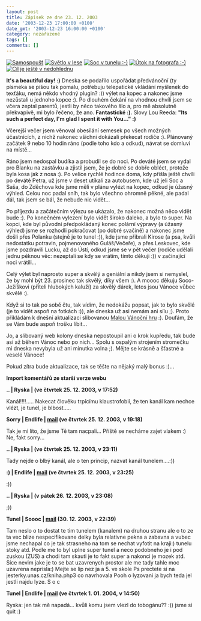 ```yaml
---
layout: post
title: Zápisek ze dne 23. 12. 2003
date: '2003-12-23 17:00:00 +0100'
date_gmt: '2003-12-23 16:00:00 +0100'
category: nezařazené
tags: []
comments: []
---
```

<div >  <a href="%base_url%/assets/old-images/samospoust.jpg"><img alt="Samospoušť" src="%base_url%/assets/old-images/samospoust.jpg"></a>  <a href="%base_url%/assets/old-images/svetlo.jpg"><img alt="Světlo v lese" src="%base_url%/assets/old-images/svetlo.jpg"></a>  <a href="%base_url%/assets/old-images/tunel.jpg"><img alt="Soc v tunelu :-)" src="%base_url%/assets/old-images/tunel.jpg"></a>  <a href="%base_url%/assets/old-images/utok.jpg"><img alt="Útok na fotografa :-)" src="%base_url%/assets/old-images/utok.jpg"></a>  <a href="%base_url%/assets/old-images/obzor.jpg"><img alt="Cíl je ještě v nedohlednu" src="%base_url%/assets/old-images/obzor.jpg"></a>  </div>
<p><strong>It's a beautiful day! :)</strong> Dneska se podařilo uspořádat předvánoční (ty písmeka se píšou tak pomalu,  potřebuju telepatické vkládání myšlenek do texťáku, nemá někdo vhodný plugin? :)) výlet na kopec a nakonec  jsme nezůstali u jednoho kopce :). Po dlouhém čekání na vhodnou chvíli jsem se včera zeptal parentů,  jestli by něco takového šlo a, pro mě absolutně překvapivě, mi bylo řečeno, že ano. <strong>Fantastické :).</strong>  Slovy Lou Reeda: <strong>&quot;Its such a perfect day, I'm glad I spent it with You...&quot; :)</strong></p>
<p>Včerejší večer jsem věnoval obesílání semesek po všech možných účastnících, z nichž nakonec všichni  dokázali překecat rodiče :). Plánovaný začátek 9 nebo 10 hodin ráno (podle toho kdo a odkud), návrat  se domluví na místě...</p>
<p>Ráno jsem nedospal budíka a probudil se do noci. Po deváté jsem se vydal pro Blanku na zastávku  a zjistil jsem, že je dobré se dobře obléct, protože byla kosa jak z nosa :). Po velice rychlé hodince  doma, kdy přišla ještě chvíli po deváté Petra, už jsme v deset utíkali za autobusem, kde už jeli  Soc a Saša, do Zděchova kde jsme měli v plánu vylézt na kopec, odkud je úžasný výhled.  Celou noc padal sníh, tak bylo všechno ohromně pěkné, ale padal dál, tak jsem se bál, že nebude nic vidět...</p>
<p>Po příjezdu a začátečním výlezu se ukázalo, že nakonec možná něco vidět bude :). Po konečném vylezení  bylo vidět široko daleko, a bylo to super. Na kopci, kde byl původní předpokládaný konec polární  výpravy (a úžasný výhled) jsme se rozhodli pokračovat (po dobré svačině) a nakonec jsme došli  přes Polanku (stejně je to tunel :)), kde jsme přibrali Kirose (a psa, kvůli  nedostatku potravin, pojmenovaného Guláš/Večeře),  a přes Leskovec, kde jsme pozdravili Lucku, až do Ústí, odkud jsme se v pět večer  (rodiče udělali jednu pěknou věc: nezeptali se kdy se vrátím, tímto děkuji :)) v začínající noci vrátili...</p>
<p>Celý výlet byl naprosto super a skvělý a geniální a nikdy jsem si nemyslel, že by mohl být 23. prosinec  tak skvělý, díky všem :). A moooc děkuju Soco-Ježíškovi (příteli hlubokých kaluží) za skvělý dárek,  letos jsou Vánoce vůbec skvělé :).</p>
<p>Když si to tak po sobě čtu, tak vídím, že nedokážu popsat, jak to bylo skvělé (je to vidět aspoň na fotkách :)),  ale dneska už asi nemám ani sílu ;). Proto přikládám k dnešní aktualizaci slibovanou  <a href="art.php?a=karel.htm">Malou Vánoční hru</a> :). Doufám, že se Vám bude aspoň trošku líbit...</p>
<p>Jo, a slibovaný web kolony dneska nepostoupil ani o krok kupředu, tak bude asi až během Vánoc nebo po nich...  Spolu s ospalým strojením stromečku mi dneska nevybyla už ani minutka volna ;). Mějte se krásně a šťastné a veselé Vánoce!</p>
<p>Pokud zítra bude aktualizace, tak se těšte na nějaký malý bonus :)...</p>
<div class="import-komentaru">
<p><strong>Import komentářů ze starší verze webu</strong></p>
<div class="comment">
<p style="font-weight:bold"><span class="compredmet">..</span> | <span class="comname">Ryska</span> | (ve&nbsp;čtvrtek&nbsp;25.&nbsp;12.&nbsp;2003,&nbsp;v&nbsp;17:52)</p>
<p>Kanál!!!!..... Nakecat člověku trpícímu klaustrofobií, že ten kanál kam nechce vlézt, je tunel, je blbost..... </p>
</div>
<div class="comment">
<p style="font-weight:bold"><span class="compredmet">Sorry</span> | <span class="comname">Endlife</span> |  <a href="mailto:jan.martinek@post.cz">mail</a> (ve&nbsp;čtvrtek&nbsp;25.&nbsp;12.&nbsp;2003,&nbsp;v&nbsp;19:18)</p>
<p>Tak je mi líto, že jsme Tě tam nacpali... Příště se necháme zajet vlakem :) Ne, fakt sorry... </p>
</div>
<div class="comment">
<p style="font-weight:bold"><span class="compredmet">..</span> | <span class="comname">Ryska</span> | (ve&nbsp;čtvrtek&nbsp;25.&nbsp;12.&nbsp;2003,&nbsp;v&nbsp;23:11)</p>
<p>Tady nejde o blbý kanál, ale o ten princip, nazvat kanál tunelem....:)) </p>
</div>
<div class="comment">
<p style="font-weight:bold"><span class="compredmet">:)</span> | <span class="comname">Endlife</span> |  <a href="mailto:jan.martinek@post.cz">mail</a> (ve&nbsp;čtvrtek&nbsp;25.&nbsp;12.&nbsp;2003,&nbsp;v&nbsp;23:25)</p>
<p>:)) </p>
</div>
<div class="comment">
<p style="font-weight:bold"><span class="compredmet">..</span> | <span class="comname">Ryska</span> | (v&nbsp;pátek&nbsp;26.&nbsp;12.&nbsp;2003,&nbsp;v&nbsp;23:08)</p>
<p>;)) </p>
</div>
<div class="comment">
<p style="font-weight:bold"><span class="compredmet">Tunel</span> | <span class="comname">Soooc</span> |  <a href="mailto:xsoc@post.cz">mail</a> (30.&nbsp;12.&nbsp;2003,&nbsp;v&nbsp;22:39)</p>
<p>Tam neslo o to dostat te tim tunelem (kanalem) na druhou stranu ale o to ze ta vec blize nespecifikovane delky byla relativne pekna a zabavna a vubec jsme nechapal co je tak strasneho na tom se nechat vyfotit na kraji:) tunelu stoky atd. Podle me to byl uplne super tunel a neco podobneho je i pod zuskou (ZUS) a chodi tam skauti je to fakt super a nakonci je mozek atd. Sice nevim jake je to se bat uzavrenych prostor ale me tady tahle moc uzavrena neprisla:) Mejte se lip nez ja a 5. ve skole Ps prectete si na jesterky.unas.cz/kniha.php3 co navrhovala Pooh o lyzovani ja bych teda jel jestli najdu lyze. S o c </p>
</div>
<div class="comment">
<p style="font-weight:bold"><span class="compredmet">Tunel</span> | <span class="comname">Endlife</span> |  <a href="mailto:jan.martinek@post.cz">mail</a> (ve&nbsp;čtvrtek&nbsp;1.&nbsp;01.&nbsp;2004,&nbsp;v&nbsp;14:50)</p>
<p>Ryska: jen tak mě napadá... kvůli komu jsem vlezl do tobogánu?? :)) jsme si quit :) </p>
</div>
</div>

